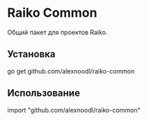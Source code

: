 # Raiko Common
Общий пакет для проектов Raiko.

## Установка
go get github.com/alexnoodl/raiko-common

## Использование
import "github.com/alexnoodl/raiko-common"
